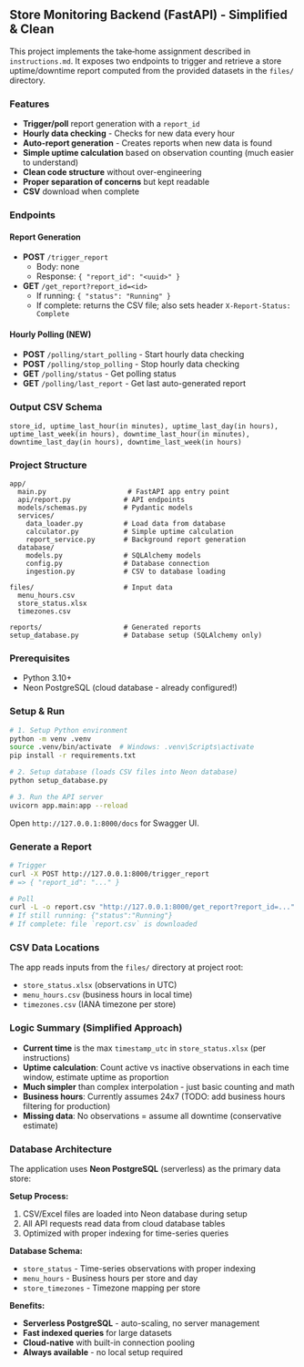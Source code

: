 ## Store Monitoring Backend (FastAPI) - Simplified & Clean

This project implements the take‑home assignment described in `instructions.md`. It exposes two endpoints to trigger and retrieve a store uptime/downtime report computed from the provided datasets in the `files/` directory.

### Features  
- **Trigger/poll** report generation with a `report_id`
- **Hourly data checking** - Checks for new data every hour
- **Auto-report generation** - Creates reports when new data is found
- **Simple uptime calculation** based on observation counting (much easier to understand)
- **Clean code structure** without over-engineering
- **Proper separation of concerns** but kept readable
- **CSV** download when complete

### Endpoints

#### Report Generation
- **POST** `/trigger_report`
  - Body: none
  - Response: `{ "report_id": "<uuid>" }`
- **GET** `/get_report?report_id=<id>`
  - If running: `{ "status": "Running" }`
  - If complete: returns the CSV file; also sets header `X-Report-Status: Complete`

#### Hourly Polling (NEW)
- **POST** `/polling/start_polling` - Start hourly data checking
- **POST** `/polling/stop_polling` - Stop hourly data checking
- **GET** `/polling/status` - Get polling status
- **GET** `/polling/last_report` - Get last auto-generated report

### Output CSV Schema
`store_id, uptime_last_hour(in minutes), uptime_last_day(in hours), uptime_last_week(in hours), downtime_last_hour(in minutes), downtime_last_day(in hours), downtime_last_week(in hours)`

### Project Structure
```
app/
  main.py                    # FastAPI app entry point
  api/report.py             # API endpoints
  models/schemas.py         # Pydantic models
  services/
    data_loader.py          # Load data from database
    calculator.py           # Simple uptime calculation
    report_service.py       # Background report generation
  database/
    models.py               # SQLAlchemy models
    config.py               # Database connection
    ingestion.py            # CSV to database loading

files/                      # Input data
  menu_hours.csv
  store_status.xlsx
  timezones.csv
  
reports/                    # Generated reports
setup_database.py           # Database setup (SQLAlchemy only)
```

### Prerequisites
- Python 3.10+
- Neon PostgreSQL (cloud database - already configured!)

### Setup & Run
```bash
# 1. Setup Python environment
python -m venv .venv
source .venv/bin/activate  # Windows: .venv\Scripts\activate
pip install -r requirements.txt

# 2. Setup database (loads CSV files into Neon database)
python setup_database.py

# 3. Run the API server
uvicorn app.main:app --reload
```

Open `http://127.0.0.1:8000/docs` for Swagger UI.

### Generate a Report
```bash
# Trigger
curl -X POST http://127.0.0.1:8000/trigger_report
# => { "report_id": "..." }

# Poll
curl -L -o report.csv "http://127.0.0.1:8000/get_report?report_id=..."
# If still running: {"status":"Running"}
# If complete: file `report.csv` is downloaded
```

### CSV Data Locations
The app reads inputs from the `files/` directory at project root:
- `store_status.xlsx` (observations in UTC)
- `menu_hours.csv` (business hours in local time)
- `timezones.csv` (IANA timezone per store)

### Logic Summary (Simplified Approach)
- **Current time** is the max `timestamp_utc` in `store_status.xlsx` (per instructions)
- **Uptime calculation**: Count active vs inactive observations in each time window, estimate uptime as proportion
- **Much simpler** than complex interpolation - just basic counting and math
- **Business hours**: Currently assumes 24x7 (TODO: add business hours filtering for production)
- **Missing data**: No observations = assume all downtime (conservative estimate)

### Database Architecture
The application uses **Neon PostgreSQL** (serverless) as the primary data store:

**Setup Process:**
1. CSV/Excel files are loaded into Neon database during setup
2. All API requests read data from cloud database tables
3. Optimized with proper indexing for time-series queries

**Database Schema:**
- `store_status` - Time-series observations with proper indexing
- `menu_hours` - Business hours per store and day
- `store_timezones` - Timezone mapping per store

**Benefits:**
- **Serverless PostgreSQL** - auto-scaling, no server management
- **Fast indexed queries** for large datasets
- **Cloud-native** with built-in connection pooling
- **Always available** - no local setup required
